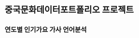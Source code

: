 중국문화데이터포트폴리오 프로젝트
==================================
연도별 인기가요 가사 언어분석
------------------------------


